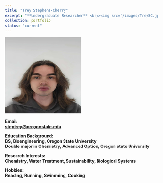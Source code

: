 ```yaml
---
title: "Trey Stephens-Cherry"
excerpt: "**Undergraduate Researcher** <br/><img src='/images/TreySC.jpg' width='250' height='250'>"
collection: portfolio
status: "current"
---
```


<img src='/images/TreySC.jpg' width='250' height='250'>

**Email:** <br/>
**steptrey@oregonstate.edu**

**Education Background:** <br/>
**BS, Bioengineering, Oregon State University** <br/>
**Double major in Chemistry, Advanced Option, Oregon state University** <br/>

**Research Interests:** <br/>
**Chemistry, Water Treatment, Sustainability, Biological Systems** <br/>

**Hobbies:** <br/>
**Reading, Running, Swimming, Cooking** <br/>
